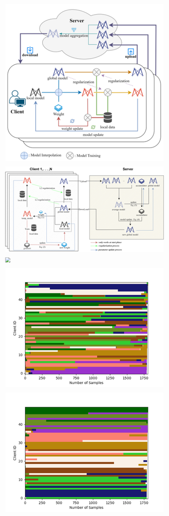 ![](Readme.assets/CoGAP框架图1.svg)


![](Readme.assets/CoGAP框架图svg.svg)

![](OCT_Class/CoGAP_Pic/CoGAP.svg)

![](Readme.assets/res-17183508190744.png)

![](Readme.assets/res-17183508854808.png)
